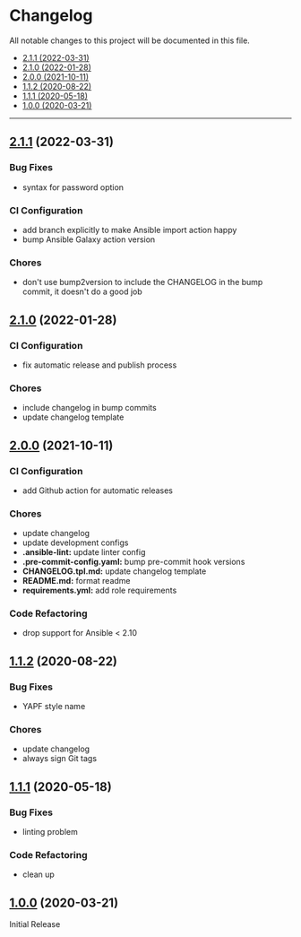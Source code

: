 # Changelog

All notable changes to this project will be documented in this file.

- [2.1.1 (2022-03-31)](#211-2022-03-31)
- [2.1.0 (2022-01-28)](#210-2022-01-28)
- [2.0.0 (2021-10-11)](#200-2021-10-11)
- [1.1.2 (2020-08-22)](#112-2020-08-22)
- [1.1.1 (2020-05-18)](#111-2020-05-18)
- [1.0.0 (2020-03-21)](#100-2020-03-21)

---

<a name="2.1.1"></a>
## [2.1.1](https://github.com/aisbergg/ansible-role-linux-users/compare/v2.1.0...v2.1.1) (2022-03-31)

### Bug Fixes

- syntax for password option

### CI Configuration

- add branch explicitly to make Ansible import action happy
- bump Ansible Galaxy action version

### Chores

- don't use bump2version to include the CHANGELOG in the bump commit, it doesn't do a good job


<a name="2.1.0"></a>
## [2.1.0](https://github.com/aisbergg/ansible-role-linux-users/compare/v2.0.0...v2.1.0) (2022-01-28)

### CI Configuration

- fix automatic release and publish process

### Chores

- include changelog in bump commits
- update changelog template


<a name="2.0.0"></a>
## [2.0.0](https://github.com/aisbergg/ansible-role-linux-users/compare/v1.1.2...v2.0.0) (2021-10-11)

### CI Configuration

- add Github action for automatic releases

### Chores

- update changelog
- update development configs
- **.ansible-lint:** update linter config
- **.pre-commit-config.yaml:** bump pre-commit hook versions
- **CHANGELOG.tpl.md:** update changelog template
- **README.md:** format readme
- **requirements.yml:** add role requirements

### Code Refactoring

- drop support for Ansible < 2.10


<a name="1.1.2"></a>
## [1.1.2](https://github.com/aisbergg/ansible-role-linux-users/compare/v1.1.1...v1.1.2) (2020-08-22)

### Bug Fixes

- YAPF style name

### Chores

- update changelog
- always sign Git tags


<a name="1.1.1"></a>
## [1.1.1](https://github.com/aisbergg/ansible-role-linux-users/compare/v1.0.0...v1.1.1) (2020-05-18)

### Bug Fixes

- linting problem

### Code Refactoring

- clean up


<a name="1.0.0"></a>
## [1.0.0]() (2020-03-21)

Initial Release
